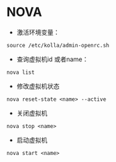 # NOVA

* 激活环境变量：
```shell
source /etc/kolla/admin-openrc.sh
```

* 查询虚拟机id 或者name：
```shell
nova list

```

* 修改虚拟机状态
```shell
nova reset-state <name> --active
```

* 关闭虚拟机
```shell
nova stop <name>
```

* 启动虚拟机
```shell
nova start <name>
```